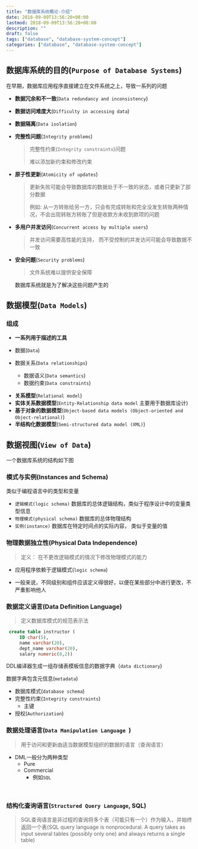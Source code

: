 ```yaml
---
title: "数据库系统概论-介绍"
date: 2018-09-09T13:56:20+08:00
lastmod: 2018-09-09T13:56:20+08:00
description: ""
draft: false
tags: ["database", "database-system-concept"]
categories: ["database", "database-system-concept"]
---
```


## 数据库系统的目的(`Purpose of Database Systems`)
在早期，数据库应用程序直接建立在文件系统之上，导致一系列的问题

* **数据冗余和不一致**(`Data redundancy and inconsistency`)

* **数据访问难度大**(`Difficulty in accessing data`)

* **数据隔离**(`Data isolation`)

* **完整性问题**(`Integrity problems`)

    >完整性约束(`Integrity constraints`)问题
    >
    >难以添加新约束和修改约束

* **原子性更新**(`Atomicity of updates`)

    > 更新失败可能会导致数据库的数据处于不一致的状态，或者只更新了部分数据
    >
    > 例如: 从一方转账给另一方，只会有完成转账和完全没发生转账两种情况，不会出现转账方转账了但是收款方未收到款项的问题

* **多用户并发访问**(`Concurrent access by multiple users`)

    > 并发访问需要高性能的支持， 而不受控制的并发访问可能会导致数据不一致

* **安全问题**(`Security problems`)

    > 文件系统难以提供安全保障

    数据库系统就是为了解决这些问题产生的

## 数据模型(`Data Models`)

### 组成



* **一系列用于描述的工具**
- 数据(`Data`)
  
- 数据关系(`Data relationships`)
  - 数据语义(`Data semantics`)
  - 数据约束(`Data constraints`)
  
* **关系模型**(`Relational model`)
* **实体关系数据模型**(`Entity-Relationship data model` 主要用于数据库设计)
* **基于对象的数据模型**(`Object-based data models (Object-oriented and Object-relational)`)
* **半结构化数据模型**(`Semi-structured data model (XML)`)

## 数据视图(`View of Data`)
一个数据库系统的结构如下图

### 模式与实例(Instances and Schema)
类似于编程语言中的类型和变量
* `逻辑模式(logic schema)` 数据库的总体逻辑结构，类似于程序设计中的变量类型信息
* `物理模式(physical schema)` 数据库的总体物理结构
* `实例(instance)` 数据库在特定时间点的实际内容， 类似于变量的值

### 物理数据独立性(Physical  Data Independence)

 > 定义： 在不更改逻辑模式的情况下修改物理模式的能力

 * 应用程序依赖于逻辑模式(```logic schema```)

 * 一般来说，不同级别和组件应该定义得很好，以便在某些部分中进行更改，不严重影响他人



### 数据定义语言(Data Definition Language)

 >  定义数据库模式的规范表示法

   ```sql
    create table instructor (
		ID char(5),
		name varchar(20),
		dept_name varchar(20),
		salary numeric(8,2))
   ```

   DDL编译器生成一组存储表模板信息的数据字典（`data dictionary`)

   数据字典包含元信息(`metadata`)

 *  数据库模式(`database schema`)
 *  完整性约束(`Integrity constraints`)
    - 主键
*  授权(`Authorization`)



### 数据处理语言(`Data Manipulation Language `)

> 用于访问和更新由适当数据模型组织的数据的语言（查询语言）

* DML一般分为两种类型
  - Pure
  - Commercial 
    * 例如`SQL`

​    

### 结构化查询语言(`Structured Query Language`, SQL)

> SQL查询语言是非过程的查询将多个表（可能只有一个）作为输入，并始终返回一个表(SQL query language is nonprocedural. A query takes as input several tables (possibly only one) and always returns a single table)



